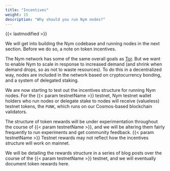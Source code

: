 ```yaml
---
title: "Incentives"
weight: 15
description: "Why should you run Nym nodes?"
---
```

{{< lastmodified >}}

We will get into building the Nym codebase and running nodes in the next section. Before we do so, a note on token incentives.

The Nym network has some of the same overall goals as [Tor](https://tor-project.org). But we want to enable Nym to scale in response to increased demand (and shrink when demand drops, so as not to waste resources). To do this in a decentralized way, nodes are included in the network based on cryptocurrency bonding, and a system of delegated staking.

We are now starting to test out the incentives structure for running Nym nodes. For the {{< param testnetName >}} testnet, Nym testnet wallet holders who run nodes or delegate stake to nodes will receive (valueless) testnet tokens, the `PUNK`, which runs on our Cosmos-based blockchain validators.

The structure of token rewards will be under experimentation throughout the course of {{< param testnetName >}}, and we will be altering them fairly frequently to run experiments and get community feedback. {{< param testnetName >}} Testnet rewards may not reflect how the incentives structure will work on mainnet.

We will be detailing the rewards structure in a series of blog posts over the course of the {{< param testnetName >}} testnet, and we will eventually document token rewards here.
